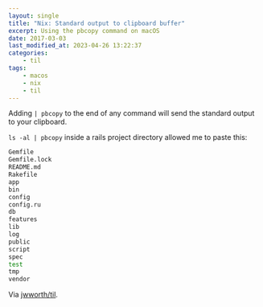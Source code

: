 ```yaml
---
layout: single
title: "Nix: Standard output to clipboard buffer"
excerpt: Using the pbcopy command on macOS
date: 2017-03-03
last_modified_at: 2023-04-26 13:22:37
categories:
    - til
tags:
    - macos
    - nix
    - til
---
```


Adding `| pbcopy` to the end of any command will send the standard output
to your clipboard.

`ls -al | pbcopy` inside a rails project directory allowed me to paste this:

```bash
Gemfile
Gemfile.lock
README.md
Rakefile
app
bin
config
config.ru
db
features
lib
log
public
script
spec
test
tmp
vendor
```

Via [jwworth/til](https://github.com/jwworth/til).
